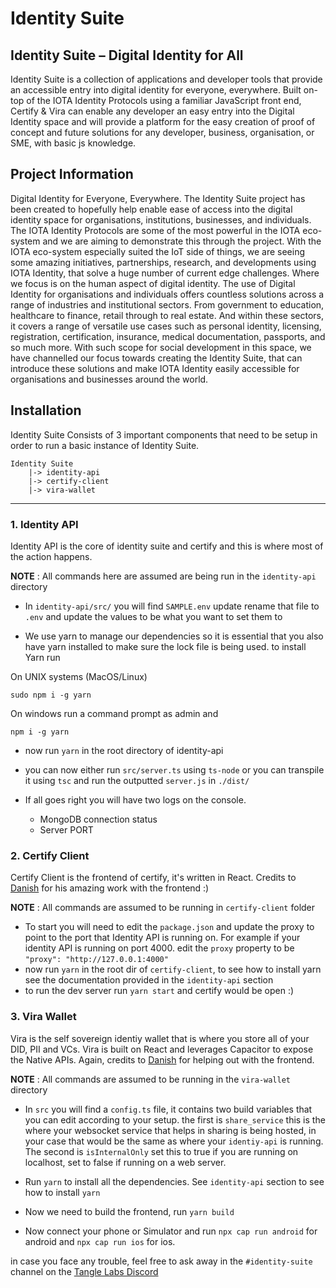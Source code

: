 # Identity Suite

## Identity Suite – Digital Identity for All

Identity Suite is a collection of applications and developer tools that provide an accessible entry into digital identity for everyone, everywhere. Built on-top of the IOTA Identity Protocols using a familiar JavaScript front end, Certify & Vira can enable any developer an easy entry into the Digital Identity space and will provide a platform for the easy creation of proof of concept and future solutions for any developer, business, organisation, or SME, with basic js knowledge.

## Project Information

Digital Identity for Everyone, Everywhere.
The Identity Suite project has been created to hopefully help enable ease of access into the digital identity space for organisations, institutions, businesses, and individuals. The IOTA Identity Protocols are some of the most powerful in the IOTA eco-system and we are aiming to demonstrate this through the project.
With the IOTA eco-system especially suited the IoT side of things, we are seeing some amazing initiatives, partnerships, research, and developments using IOTA Identity, that solve a huge number of current edge challenges.
Where we focus is on the human aspect of digital identity.
The use of Digital Identity for organisations and individuals offers countless solutions across a range of industries and institutional sectors. From government to education, healthcare to finance, retail through to real estate. And within these sectors, it covers a range of versatile use cases such as personal identity, licensing, registration, certification, insurance, medical documentation, passports, and so much more.
With such scope for social development in this space, we have channelled our focus towards creating the Identity Suite, that can introduce these solutions and make IOTA Identity easily accessible for organisations and businesses around the world.

## Installation

Identity Suite Consists of 3 important components that need to be setup in order to run a basic instance of Identity Suite.

```
Identity Suite
    |-> identity-api
    |-> certify-client
    |-> vira-wallet
```

---

### 1. Identity API

Identity API is the core of identity suite and certify and this is where most of the action happens.

**NOTE** : All commands here are assumed are being run in the `identity-api` directory

- In `identity-api/src/` you will find `SAMPLE.env` update rename that file to `.env` and update the values to be what you want to set them to

- We use yarn to manage our dependencies so it is essential that you also have yarn installed to make sure the lock file is being used.
  to install Yarn run

On UNIX systems (MacOS/Linux)

```
sudo npm i -g yarn
```

On windows run a command prompt as admin and

```
npm i -g yarn
```

- now run `yarn` in the root directory of identity-api

- you can now either run `src/server.ts` using `ts-node` or you can transpile it using `tsc` and run the outputted `server.js` in `./dist/`
- If all goes right you will have two logs on the console.
  - MongoDB connection status
  - Server PORT

### 2. Certify Client

Certify Client is the frontend of certify, it's written in React. Credits to [Danish](https://github.com/DSS3113) for his amazing work with the frontend :)

**NOTE** : All commands are assumed to be running in `certify-client` folder

- To start you will need to edit the `package.json` and update the proxy to point to the port that Identity API is running on. For example if your identity API is running on port 4000. edit the `proxy` property to be `"proxy": "http://127.0.0.1:4000"`
- now run `yarn` in the root dir of `certify-client`, to see how to install yarn see the documentation provided in the `identity-api` section
- to run the dev server run `yarn start` and certify would be open :)

### 3. Vira Wallet

Vira is the self sovereign identiy wallet that is where you store all of your DID, PII and VCs.
Vira is built on React and leverages Capacitor to expose the Native APIs.
Again, credits to [Danish](https://github.com/DSS3113) for helping out with the frontend.

**NOTE** : All commands are assumed to be running in the `vira-wallet` directory

- In `src` you will find a `config.ts` file, it contains two build variables that you can edit according to your setup. the first is `share_service` this is the where your websocket service that helps in sharing is being hosted, in your case that would be the same as where your `identiy-api` is running. The second is `isInternalOnly` set this to true if you are running on localhost, set to false if running on a web server.

- Run `yarn` to install all the dependencies. See `identity-api` section to see how to install `yarn`

- Now we need to build the frontend, run `yarn build`

- Now connect your phone or Simulator and run `npx cap run android` for android and `npx cap run ios` for ios.

in case you face any trouble, feel free to ask away in the `#identity-suite` channel on the [Tangle Labs Discord](https://discord.gg/rmQQnwddmK)
